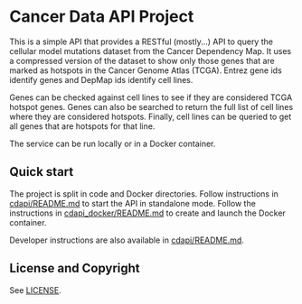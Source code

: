 # Cancer Data API Project

This is a simple API that provides a RESTful (mostly...) API to query the cellular model mutations dataset from the Cancer Dependency Map. It uses a compressed version of the dataset to show only those genes that are marked as hotspots in the Cancer Genome Atlas (TCGA). Entrez gene ids identify genes and DepMap ids identify cell lines.

Genes can be checked against cell lines to see if they are considered TCGA hotspot genes. Genes can also be searched to return the full list of cell lines where they are considered hotspots. Finally, cell lines can be queried to get all genes that are hotspots for that line.

The service can be run locally or in a Docker container.

## Quick start

The project is split in code and Docker directories. Follow instructions in [cdapi/README.md](cdapi/README.md) to start the API in standalone mode. Follow the instructions in [cdapi_docker/README.md](cdapi_docker/README.md) to create and launch the Docker container.

Developer instructions are also available in [cdapi/README.md](cdapi/README.md).

## License and Copyright

See [LICENSE](LICENSE).
